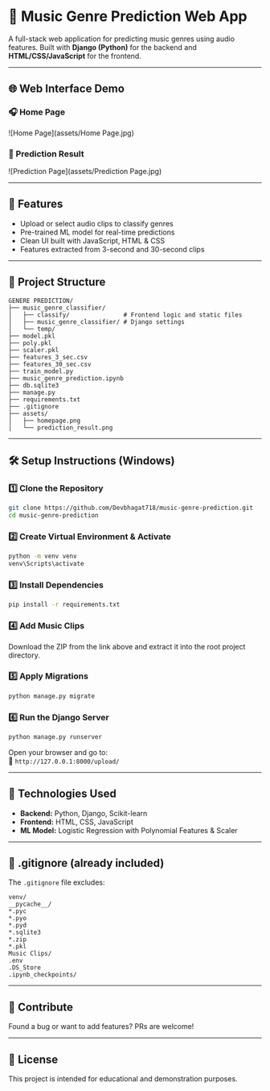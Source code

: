 # 🎵 Music Genre Prediction Web App

A full-stack web application for predicting music genres using audio features. Built with **Django (Python)** for the backend and **HTML/CSS/JavaScript** for the frontend.

---

## 🌐 Web Interface Demo

### 🎧 Home Page

![Home Page](assets/Home Page.jpg)

### 🎼 Prediction Result

![Prediction Page](assets/Prediction Page.jpg)

---

## 🎤 Features

- Upload or select audio clips to classify genres
- Pre-trained ML model for real-time predictions
- Clean UI built with JavaScript, HTML & CSS
- Features extracted from 3-second and 30-second clips

---

## 📁 Project Structure

```plaintext
GENERE PREDICTION/
├── music_genre_classifier/
│   ├── classify/               # Frontend logic and static files
│   ├── music_genre_classifier/ # Django settings
│   └── temp/
├── model.pkl
├── poly.pkl
├── scaler.pkl
├── features_3_sec.csv
├── features_30_sec.csv
├── train_model.py
├── music_genre_prediction.ipynb
├── db.sqlite3
├── manage.py
├── requirements.txt
├── .gitignore
├── assets/
│   ├── homepage.png
│   └── prediction_result.png
```

---

## 🛠️ Setup Instructions (Windows)

### 1️⃣ Clone the Repository

```bash
git clone https://github.com/Devbhagat718/music-genre-prediction.git
cd music-genre-prediction
```

### 2️⃣ Create Virtual Environment & Activate

```bash
python -m venv venv
venv\Scripts\activate
```

### 3️⃣ Install Dependencies

```bash
pip install -r requirements.txt
```

### 4️⃣ Add Music Clips

Download the ZIP from the link above and extract it into the root project directory.

### 5️⃣ Apply Migrations

```bash
python manage.py migrate
```

### 6️⃣ Run the Django Server

```bash
python manage.py runserver
```

Open your browser and go to:  
📍 `http://127.0.0.1:8000/upload/`

---

## 🧠 Technologies Used

- **Backend:** Python, Django, Scikit-learn
- **Frontend:** HTML, CSS, JavaScript
- **ML Model:** Logistic Regression with Polynomial Features & Scaler

---

## 📝 .gitignore (already included)

The `.gitignore` file excludes:

```plaintext
venv/
__pycache__/
*.pyc
*.pyo
*.pyd
*.sqlite3
*.zip
*.pkl
Music Clips/
.env
.DS_Store
.ipynb_checkpoints/
```

---

## 🙌 Contribute

Found a bug or want to add features? PRs are welcome!

---

## 📝 License

This project is intended for educational and demonstration purposes.
